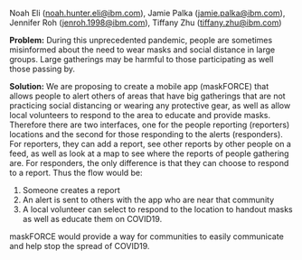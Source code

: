 Noah Eli (noah.hunter.eli@ibm.com), Jamie Palka (jamie.palka@ibm.com), Jennifer Roh (jenroh.1998@ibm.com),  Tiffany Zhu (tiffany.zhu@ibm.com)

**Problem:** During this unprecedented pandemic, people are sometimes misinformed about the need to wear masks and social distance in large groups. Large gatherings may be harmful to those participating as well those passing by. 

**Solution:** We are proposing to create a mobile app (maskFORCE) that allows people to alert others of areas that have big gatherings that are not practicing social distancing or wearing any protective gear, as well as allow local volunteers to respond to the area to educate and provide masks. Therefore there are two interfaces, one for the people reporting (reporters) locations and the second for those responding to the alerts (responders). For reporters, they can add a report, see other reports by other people on a feed, as well as look at a map to see where the reports of people gathering are. For responders, the only difference is that they can choose to respond to a report. 
Thus the flow would be:
1. Someone creates a report
2. An alert is sent to others with the app who are near that community
3. A local volunteer can select to respond to the location to handout masks as well as educate them on COVID19.  

maskFORCE would provide a way for communities to easily communicate and help stop the spread of COVID19. 
